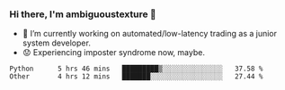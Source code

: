 ### Hi there, I'm ambiguoustexture 👋

<!--
**ambiguoustexture/ambiguoustexture** is a ✨ _special_ ✨ repository because its `README.md` (this file) appears on your GitHub profile.

Here are some ideas to get you started:
-->
- 🔭 I’m currently working on automated/low-latency trading as a junior system developer.
- :worried: Experiencing imposter syndrome now, maybe.

<!--START_SECTION:waka-->

```text
Python      5 hrs 46 mins   █████████▒░░░░░░░░░░░░░░░   37.58 %
Other       4 hrs 12 mins   ███████░░░░░░░░░░░░░░░░░░   27.44 %
```

<!--END_SECTION:waka-->
